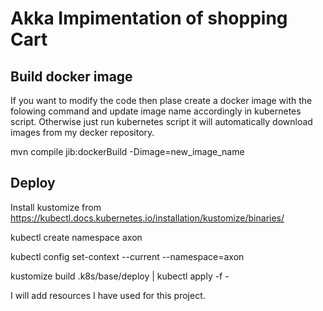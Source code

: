 # Akka Impimentation of shopping Cart

## Build docker image 
If you want to modify the code then plase create a docker image with the folowing command and update image name accordingly in kubernetes script. Otherwise just run kubernetes script it will automatically download images from my decker repository.

mvn compile jib:dockerBuild -Dimage=new_image_name

## Deploy
Install kustomize from https://kubectl.docs.kubernetes.io/installation/kustomize/binaries/

kubectl create namespace axon

kubectl config set-context --current --namespace=axon

kustomize build .k8s/base/deploy | kubectl apply -f -
  
I will add resources I have used for this project.
